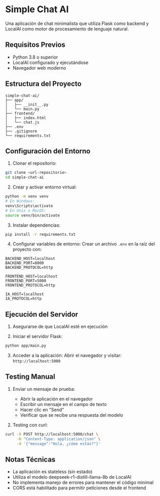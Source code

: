 # Simple Chat AI

Una aplicación de chat minimalista que utiliza Flask como backend y LocalAI como motor de procesamiento de lenguaje natural.

## Requisitos Previos

- Python 3.8 o superior
- LocalAI configurado y ejecutándose
- Navegador web moderno

## Estructura del Proyecto

```
simple-chat-ai/
├── app/
│   ├── __init__.py
│   └── main.py
├── frontend/
│   ├── index.html
│   └── chat.js
├── .env
├── .gitignore
└── requirements.txt
```

## Configuración del Entorno

1. Clonar el repositorio:
```bash
git clone <url-repositorio>
cd simple-chat-ai
```

2. Crear y activar entorno virtual:
```bash
python -m venv venv
# En Windows:
venv\Scripts\activate
# En Unix o MacOS:
source venv/bin/activate
```

3. Instalar dependencias:
```bash
pip install -r requirements.txt
```

4. Configurar variables de entorno:
Crear un archivo `.env` en la raíz del proyecto con:
```
BACKEND_HOST=localhost
BACKEND_PORT=8000
BACKEND_PROTOCOL=http

FRONTEND_HOST=localhost
FRONTEND_PORT=5000
FRONTEND_PROTOCOL=http

IA_HOST=localhost
IA_PROTOCOL=http
```

## Ejecución del Servidor

1. Asegurarse de que LocalAI esté en ejecución

2. Iniciar el servidor Flask:
```bash
python app/main.py
```

3. Acceder a la aplicación:
Abrir el navegador y visitar: `http://localhost:5000`

## Testing Manual

1. Enviar un mensaje de prueba:
   - Abrir la aplicación en el navegador
   - Escribir un mensaje en el campo de texto
   - Hacer clic en "Send"
   - Verificar que se recibe una respuesta del modelo

2. Testing con curl:
```bash
curl -X POST http://localhost:5000/chat \
     -H "Content-Type: application/json" \
     -d '{"message":"Hola, ¿cómo estás?"}'
```

## Notas Técnicas

- La aplicación es stateless (sin estado)
- Utiliza el modelo deepseek-r1-distill-llama-8b de LocalAI
- No implementa manejo de errores para mantener el código minimal
- CORS está habilitado para permitir peticiones desde el frontend
